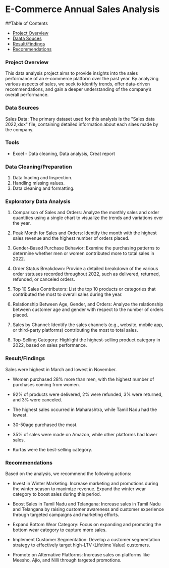 # E-Commerce Annual Sales Analysis

##Table of Contents

- [Project Overview](#Proect-Overview)
- [Daata Souces](#Data-Sources)
- [Result/Findings](#Result-Findings)
- [Recommendations](#Recommendations)


### Project Overview

This data analysis project aims to provide insights into the sales performance of an e-commerce platform over the past year. By analyzing various aspects of sales, we seek to identify trends, offer data-driven recommendations, and gain a deeper understanding of the company’s overall performance.

### Data Sources

Sales Data: The primary dataset used for this analysis is the "Sales data 2022,xlsx" file, containing detailed information about each slaes made by the company.

### Tools

- Excel - Data cleaning, Data analysis, Creat report


### Data Cleaning/Preparation

1. Data loading and Inspection.
2. Handling missing values.
3. Data cleaning and formatting.

### Exploratory Data Analysis

1. Comparison of Sales and Orders: Analyze the monthly sales and order quantities using a single chart to visualize the trends and variations over the year.

2. Peak Month for Sales and Orders: Identify the month with the highest sales revenue and the highest number of orders placed.

3. Gender-Based Purchase Behavior: Examine the purchasing patterns to determine whether men or women contributed more to total sales in 2022.

4. Order Status Breakdown: Provide a detailed breakdown of the various order statuses recorded throughout 2022, such as delivered, returned, refunded, or canceled orders.

5. Top 10 Sales Contributors: List the top 10 products or categories that contributed the most to overall sales during the year.

6. Relationship Between Age, Gender, and Orders: Analyze the relationship between customer age and gender with respect to the number of orders placed.

7. Sales by Channel: Identify the sales channels (e.g., website, mobile app, or third-party platforms) contributing the most to total sales.

8. Top-Selling Category: Highlight the highest-selling product category in 2022, based on sales performance.

### Result/Findings

Sales were highest in March and lowest in November.

- Women purchased 28% more than men, with the highest number of purchases coming from women.

- 92% of products were delivered, 2% were refunded, 3% were returned, and 3% were canceled.

- The highest sales occurred in Maharashtra, while Tamil Nadu had the lowest.

- 30-50age purchased the most.

- 35% of sales were made on Amazon, while other platforms had lower sales.

- Kurtas were the best-selling category.

### Recommendations

Based on the analysis, we recommend the following actions:

- Invest in Winter Marketing: Increase marketing and promotions during the winter season to maximize revenue. Expand the winter wear category to boost sales during this period.

- Boost Sales in Tamil Nadu and Telangana: Increase sales in Tamil Nadu and Telangana by raising customer awareness and customer experience through targeted campaigns and marketing efforts.

- Expand Bottom Wear Category: Focus on expanding and promoting the bottom wear category to capture more sales.

- Implement Customer Segmentation: Develop a customer segmentation strategy to effectively target high-LTV (Lifetime Value) customers.

- Promote on Alternative Platforms: Increase sales on platforms like Meesho, Ajio, and Nilli through targeted promotions.











